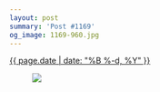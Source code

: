 ```yaml
---
layout: post
summary: 'Post #1169'
og_image: 1169-960.jpg
---
```


<div class="post">
 <time>
  <a href="/1169">
   {{ page.date | date: "%B %-d, %Y" }}
  </a>
 </time>
 <a href="/1169">
  <figure data-taken="7/2/2020">
   <img sizes="(min-width: 700px) 50vw, calc(100vw - 2rem)" src="{{ site.assets_url }}/1169-480.jpg" srcset="{{ site.assets_url }}/1169-240.jpg 240w, {{ site.assets_url }}/1169-480.jpg 480w, {{ site.assets_url }}/1169-720.jpg 720w, {{ site.assets_url }}/1169-960.jpg 960w"/>
  </figure>
 </a>
</div>
